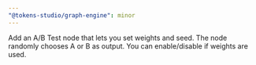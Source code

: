 ```yaml
---
"@tokens-studio/graph-engine": minor
---
```


Add an A/B Test node that lets you set weights and seed. The node randomly chooses A or B as output. You can enable/disable if weights are used.
